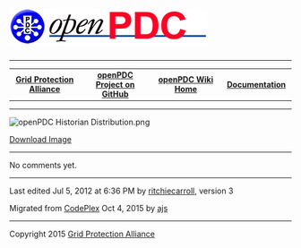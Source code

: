 

<html lang="en" xmlns="http://www.w3.org/1999/xhtml">

<head>

<meta charset="utf-8" />

<title>Historian Distribution Notes</title>



<!--HtmlToGmd.Head-->



<!--/HtmlToGmd.Head-->

</head>

<body>

<h1><a href="https://github.com/GridProtectionAlliance/openPDC/blob/master/Source/Documentation/wiki/openPDC_Home.md"><img src="https://github.com/GridProtectionAlliance/openPDC/blob/master/Source/Documentation/wiki/openPDC_Logo.png" alt="The Open Source Phasor Data Concentrator" /></a></h1>

<hr />

<!--HtmlToGmd.Body-->

<div id="NavigationMenu">

<table style="width: 100%; border-collapse: collapse; border: 0px solid gray;">

<tr>

<td style="width: 25%; text-align:center;"><b><a href="http://www.gridprotectionalliance.org">Grid Protection Alliance</a></b></td>

<td style="width: 25%; text-align:center;"><b><a href="https://github.com/GridProtectionAlliance/openPDC">openPDC Project on GitHub</a></b></td>

<td style="width: 25%; text-align:center;"><b><a href="https://github.com/GridProtectionAlliance/openPDC/blob/master/Documentation/wiki/openPDC_Home.md">openPDC Wiki Home</a></b></td>

<td style="width: 25%; text-align:center;"><b><a href="https://github.com/GridProtectionAlliance/openPDC/blob/master/Documentation/wiki/openPDC_Documentation_Home.md">Documentation</a></b></td>

</tr>

</table>

</div>

<hr />

<!--/HtmlToGmd.Body-->



<div class="WikiContent">

<div class="wikidoc"><img src="https://github.com/GridProtectionAlliance/openPDC/blob/master/Source/Documentation/wiki/Historian_Distribution_Notes.files/openPDC_Historian_Distribution.png" alt="openPDC Historian Distribution.png" title="openPDC Historian Distribution.png"><br>

<a href="https://github.com/GridProtectionAlliance/openPDC/blob/master/Source/Documentation/wiki/Historian_Distribution_Notes.files/openPDC_Historian_Distribution_154184.png">Download Image</a></div>

</div>

<hr />

<div class="WikiComments">

<div id="wikiCommentsEmpty">No comments yet.<br></div>

</div>

<div id="footer">

<hr />

Last edited <span class="smartDate" title="7/5/2012 6:36:03 PM" LocalTimeTicks="1341538563">Jul 5, 2012 at 6:36 PM</span> by <a id="wikiEditByLink" href="https://github.com/GridProtectionAlliance/openPDC/blob/master/Source/Documentation/wiki/Contributors/ritchiecarroll.md">ritchiecarroll</a>, version 3<br />

Migrated from <a href="https://openpdc.codeplex.com/wikipage?title=Historian%20Distribution%20Notes">CodePlex</a> Oct 4, 2015 by <a href="https://github.com/GridProtectionAlliance/openPDC/blob/master/Source/Documentation/wiki/Contributors/ajstadlin.md">ajs</a>

</div>



<!--HtmlToGmd.Foot-->

<div id="copyright">

<hr />

Copyright 2015 <a href="http://www.gridprotectionoalliance.org">Grid Protection Alliance</a>

</div>

<!--/HtmlToGmd.Foot-->

</body>

</html>


